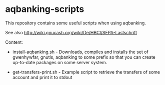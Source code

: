 aqbanking-scripts
=================
This repository contains some useful scripts when using aqbanking.

See also http://wiki.gnucash.org/wiki/De/HBCI/SEPA-Lastschrift

Content:

* install-aqbanking.sh - Downloads, compiles and installs the set of
  gwenhywfar, gnutls, aqbanking to some prefix so that you can create
  up-to-date packages on some server system.

* get-transfers-print.sh - Example script to retrieve the transfers of
  some account and print it to stdout
